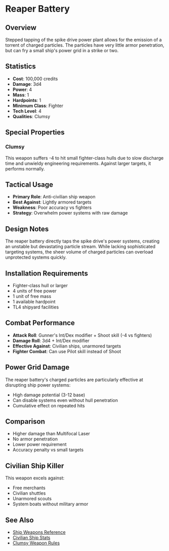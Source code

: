 # Reaper Battery

## Overview
Stepped tapping of the spike drive power plant allows for the emission of a torrent of charged particles. The particles have very little armor penetration, but can fry a small ship's power grid in a strike or two.

## Statistics
- **Cost**: 100,000 credits
- **Damage**: 3d4
- **Power**: 4
- **Mass**: 1
- **Hardpoints**: 1
- **Minimum Class**: Fighter
- **Tech Level**: 4
- **Qualities**: Clumsy

## Special Properties

### Clumsy
This weapon suffers -4 to hit small fighter-class hulls due to slow discharge time and unwieldy engineering requirements. Against larger targets, it performs normally.

## Tactical Usage
- **Primary Role**: Anti-civilian ship weapon
- **Best Against**: Lightly armored targets
- **Weakness**: Poor accuracy vs fighters
- **Strategy**: Overwhelm power systems with raw damage

## Design Notes
The reaper battery directly taps the spike drive's power systems, creating an unstable but devastating particle stream. While lacking sophisticated targeting systems, the sheer volume of charged particles can overload unprotected systems quickly.

## Installation Requirements
- Fighter-class hull or larger
- 4 units of free power
- 1 unit of free mass
- 1 available hardpoint
- TL4 shipyard facilities

## Combat Performance
- **Attack Roll**: Gunner's Int/Dex modifier + Shoot skill (-4 vs fighters)
- **Damage Roll**: 3d4 + Int/Dex modifier
- **Effective Against**: Civilian ships, unarmored targets
- **Fighter Combat**: Can use Pilot skill instead of Shoot

## Power Grid Damage
The reaper battery's charged particles are particularly effective at disrupting ship power systems:
- High damage potential (3-12 base)
- Can disable systems even without hull penetration
- Cumulative effect on repeated hits

## Comparison
- Higher damage than Multifocal Laser
- No armor penetration
- Lower power requirement
- Accuracy penalty vs small targets

## Civilian Ship Killer
This weapon excels against:
- Free merchants
- Civilian shuttles
- Unarmored scouts
- System boats without military armor

## See Also
- [Ship Weapons Reference](../ship-weapons-reference.md)
- [Civilian Ship Stats](../civilian-ships.md)
- [Clumsy Weapon Rules](../combat-mechanics.md#clumsy-weapons)